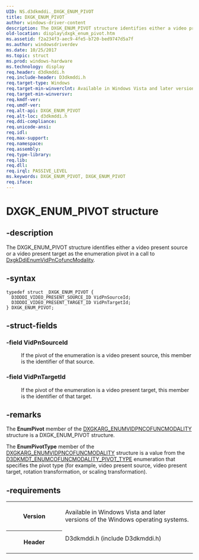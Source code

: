 ```yaml
---
UID: NS.d3dkmddi._DXGK_ENUM_PIVOT
title: DXGK_ENUM_PIVOT
author: windows-driver-content
description: The DXGK_ENUM_PIVOT structure identifies either a video present source or a video present target as the enumeration pivot in a call to DxgkDdiEnumVidPnCofuncModality.
old-location: display\dxgk_enum_pivot.htm
ms.assetid: f2a234f3-aec9-4fe5-b720-bed9747d5a7f
ms.author: windowsdriverdev
ms.date: 10/25/2017
ms.topic: struct
ms.prod: windows-hardware
ms.technology: display
req.header: d3dkmddi.h
req.include-header: D3dkmddi.h
req.target-type: Windows
req.target-min-winverclnt: Available in Windows Vista and later versions of the Windows operating systems.
req.target-min-winversvr: 
req.kmdf-ver: 
req.umdf-ver: 
req.alt-api: DXGK_ENUM_PIVOT
req.alt-loc: d3dkmddi.h
req.ddi-compliance: 
req.unicode-ansi: 
req.idl: 
req.max-support: 
req.namespace: 
req.assembly: 
req.type-library: 
req.lib: 
req.dll: 
req.irql: PASSIVE_LEVEL
ms.keywords: DXGK_ENUM_PIVOT, DXGK_ENUM_PIVOT
req.iface: 
---
```


# DXGK_ENUM_PIVOT structure



## -description
<p>The DXGK_ENUM_PIVOT structure identifies either a video present source or a video present target as the enumeration pivot in a call to <a href="https://msdn.microsoft.com/6dda82bd-1a43-4ffe-b398-a9f8cee6d1c1">DxgkDdiEnumVidPnCofuncModality</a>. </p>


## -syntax

````
typedef struct _DXGK_ENUM_PIVOT {
  D3DDDI_VIDEO_PRESENT_SOURCE_ID VidPnSourceId;
  D3DDDI_VIDEO_PRESENT_TARGET_ID VidPnTargetId;
} DXGK_ENUM_PIVOT;
````


## -struct-fields
<dl>

### -field <b>VidPnSourceId</b>

<dd>
<p>If the pivot of the enumeration is a video present source, this member is the identifier of that source.</p>
</dd>

### -field <b>VidPnTargetId</b>

<dd>
<p>If the pivot of the enumeration is a video present target, this member is the identifier of that target.</p>
</dd>
</dl>

## -remarks
<p>The <b>EnumPivot</b> member of the <a href="https://msdn.microsoft.com/library/windows/hardware/ff557583">DXGKARG_ENUMVIDPNCOFUNCMODALITY</a> structure is a DXGK_ENUM_PIVOT structure. </p>

<p>The <b>EnumPivotType</b> member of the <a href="https://msdn.microsoft.com/library/windows/hardware/ff557583">DXGKARG_ENUMVIDPNCOFUNCMODALITY</a> structure is a value from the <a href="https://msdn.microsoft.com/library/windows/hardware/ff546003">D3DKMDT_ENUMCOFUNCMODALITY_PIVOT_TYPE</a> enumeration that specifies the pivot type (for example, video present source, video present target, rotation transformation, or scaling transformation).</p>

## -requirements
<table>
<tr>
<th width="30%">
<p>Version</p>
</th>
<td width="70%">
<p>Available in Windows Vista and later versions of the Windows operating systems.</p>
</td>
</tr>
<tr>
<th width="30%">
<p>Header</p>
</th>
<td width="70%">
<dl>
<dt>D3dkmddi.h (include D3dkmddi.h)</dt>
</dl>
</td>
</tr>
</table>